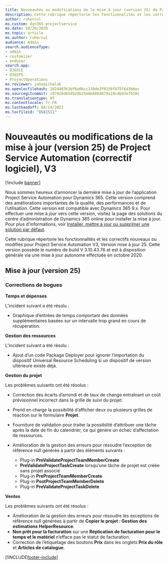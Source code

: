 ```yaml
---
title: Nouveautés ou modifications de la mise à jour (version 25) de Project Service Automation (correctif logiciel), V3
description: Cette rubrique répertorie les fonctionnalités et les correctifs disponibles pour la mise à jour (version 25) de Project Service Automation, V3.
author: ruhercul
ms.custom: dyn365-projectservice
ms.date: 10/26/2020
ms.topic: article
ms.author: ruhercul
audience: Admin
search.audienceType:
- admin
- customizer
- enduser
search.app:
- D365CE
- D365PS
- ProjectOperations
ms.reviewer: johnmichalak
ms.openlocfilehash: 2d24403b1bf6a06cc138de3f0158f675f6d3b6ec
ms.sourcegitcommit: c0792bd65d92db25e0e8864879a19c4b93efb10c
ms.translationtype: HT
ms.contentlocale: fr-FR
ms.lasthandoff: 04/14/2022
ms.locfileid: "8581511"
---
```

# <a name="whats-new-or-changed-in-project-service-automation-update-release-25-v3"></a>Nouveautés ou modifications de la mise à jour (version 25) de Project Service Automation (correctif logiciel), V3

[!include [banner](../includes/psa-now-project-operations.md)]

Nous sommes heureux d’annoncer la dernière mise à jour de l’application Project Service Automation pour Dynamics 365. Cette version comprend des améliorations importantes de la qualité, des performances et de l’utilisation. Cette version est compatible avec Dynamics 365 9.x. Pour effectuer une mise à jour vers cette version, visitez la page des solutions du centre d’administration de Dynamics 365 online pour installer la mise à jour. Pour plus d’informations, voir [Installer, mettre à jour ou supprimer une solution par défaut](/power-platform/admin/install-remove-preferred-solution).

Cette rubrique répertorie les fonctionnalités et les correctifs nouveaux ou modifiés pour Project Service Automation V3, Version mise à jour 25. Cette version possède le numéro de build V 3.10.43.76 et est à disposition générale via une mise à jour autonome effectuée en octobre 2020.

## <a name="update-release-25"></a>Mise à jour (version 25)

### <a name="bug-fixes"></a>Corrections de bogues

**Temps et dépenses**

L’incident suivant a été résolu :

- Graphique d’entrées de temps comportant des données supplémentaires basées sur un intervalle trop grand en cours de récupération.

**Gestion des ressources**

L’incident suivant a été résolu :

- Ajout d’un code Package Deployer pour ignorer l’importation du dispositif Universal Resource Scheduling si un dispositif de version ultérieure existe déjà.

**Gestion du projet**

Les problèmes suivants ont été résolus :

- Correction des écarts d’arrondi et de taux de change entraînant un coût prévisionnel incorrect dans la grille de suivi du projet.
- Prend en charge la possibilité d’afficher deux ou plusieurs grilles de réaction sur le formulaire **Projet**.
- Fourniture de validation pour traiter la possibilité d’attribuer une tâche après la date de fin du calendrier, ce qui génère un échec d’affectation de ressources.
- Amélioration de la gestion des erreurs pour résoudre l’exception de référence null générée à partir des éléments suivants :

    - Plug-in **PreValidateProjectTeamMemberCreate**
    - **PreValidateProjectTaskCreate** lorsqu’une tâche de projet est créée sans projet associé
    - Plug-in **PreProjectTeamMemberCreate**
    - Plug-in **PostProjectTeamMemberDelete**
    - Plug-in **PreValidateProjectTaskDelete**

**Ventes**

Les problèmes suivants ont été résolus :

- Amélioration de la gestion des erreurs pour résoudre les exceptions de référence null générées à partir de **Copier le projet : Gestion des estimations HelperResource**.
- **Non prêt pour la facturation** sur une **Réplication de facturation pour le temps et le matériel** n’efface pas le statut de facturation.
- Correction de l’étiquetage des boutons **Prix** dans les onglets **Prix du rôle** et **Articles de catalogue**.


[!INCLUDE[footer-include](../includes/footer-banner.md)]
